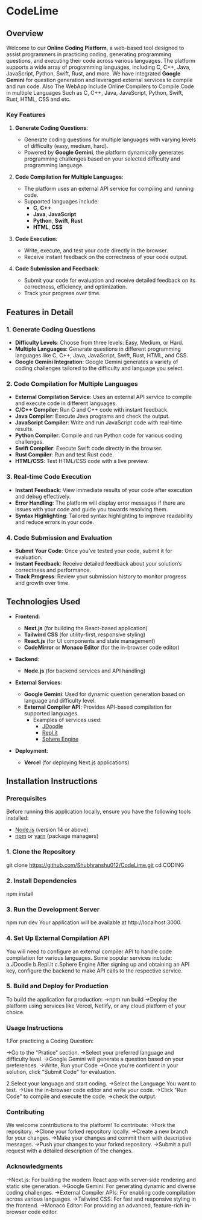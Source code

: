# CodeLime

## Overview
Welcome to our **Online Coding Platform**, a web-based tool designed to assist programmers in practicing coding, generating programming questions, and executing their code across various languages. The platform supports a wide array of programming languages, including C, C++, Java, JavaScript, Python, Swift, Rust, and more. We have integrated **Google Gemini** for question generation and leveraged external services to compile and run code.
Also
The WebApp Include Online Compilers to Compile Code in multiple Languages Such as C, C++, Java, JavaScript, Python, Swift, Rust, HTML, CSS and etc.

### Key Features
1. **Generate Coding Questions**:
   - Generate coding questions for multiple languages with varying levels of difficulty (easy, medium, hard).
   - Powered by **Google Gemini**, the platform dynamically generates programming challenges based on your selected difficulty and programming language.

2. **Code Compilation for Multiple Languages**:
   - The platform uses an external API service for compiling and running code.
   - Supported languages include:
     - **C**, **C++**
     - **Java**, **JavaScript**
     - **Python**, **Swift**, **Rust**
     - **HTML**, **CSS**

3. **Code Execution**:
   - Write, execute, and test your code directly in the browser.
   - Receive instant feedback on the correctness of your code output.

4. **Code Submission and Feedback**:
   - Submit your code for evaluation and receive detailed feedback on its correctness, efficiency, and optimization.
   - Track your progress over time.

## Features in Detail

### 1. **Generate Coding Questions**
   - **Difficulty Levels**: Choose from three levels: Easy, Medium, or Hard.
   - **Multiple Languages**: Generate questions in different programming languages like C, C++, Java, JavaScript, Swift, Rust, HTML, and CSS.
   - **Google Gemini Integration**: Google Gemini generates a variety of coding challenges tailored to the difficulty and language you select.

### 2. **Code Compilation for Multiple Languages**
   - **External Compilation Service**: Uses an external API service to compile and execute code in different languages.
   - **C/C++ Compiler**: Run C and C++ code with instant feedback.
   - **Java Compiler**: Execute Java programs and check the output.
   - **JavaScript Compiler**: Write and run JavaScript code with real-time results.
   - **Python Compiler**: Compile and run Python code for various coding challenges.
   - **Swift Compiler**: Execute Swift code directly in the browser.
   - **Rust Compiler**: Run and test Rust code.
   - **HTML/CSS**: Test HTML/CSS code with a live preview.

### 3. **Real-time Code Execution**
   - **Instant Feedback**: View immediate results of your code after execution and debug effectively.
   - **Error Handling**: The platform will display error messages if there are issues with your code and guide you towards resolving them.
   - **Syntax Highlighting**: Tailored syntax highlighting to improve readability and reduce errors in your code.

### 4. **Code Submission and Evaluation**
   - **Submit Your Code**: Once you’ve tested your code, submit it for evaluation.
   - **Instant Feedback**: Receive detailed feedback about your solution’s correctness and performance.
   - **Track Progress**: Review your submission history to monitor progress and growth over time.

## Technologies Used
- **Frontend**:
  - **Next.js** (for building the React-based application)
  - **Tailwind CSS** (for utility-first, responsive styling)
  - **React.js** (for UI components and state management)
  - **CodeMirror** or **Monaco Editor** (for the in-browser code editor)
  
- **Backend**:
  - **Node.js** (for backend services and API handling)

- **External Services**:
  - **Google Gemini**: Used for dynamic question generation based on language and difficulty level.
  - **External Compiler API**: Provides API-based compilation for supported languages.
    - Examples of services used: 
      - [JDoodle](https://www.jdoodle.com/)
      - [Repl.it](https://replit.com/)
      - [Sphere Engine](https://sphere-engine.com/)

- **Deployment**:
  - **Vercel** (for deploying Next.js applications)

## Installation Instructions

### Prerequisites
Before running this application locally, ensure you have the following tools installed:
- [Node.js](https://nodejs.org/) (version 14 or above)
- [npm](https://www.npmjs.com/) or [yarn](https://yarnpkg.com/) (package managers)


### 1. Clone the Repository
git clone https://github.com/Shubhranshu012/CodeLime.git
cd CODING

### 2. Install Dependencies
npm install

### 3. Run the Development Server
npm run dev
Your application will be available at http://localhost:3000.

### 4. Set Up External Compilation API
You will need to configure an external compiler API to handle code compilation for various languages. Some popular services include:
    a.JDoodle
    b.Repl.it
    c.Sphere Engine
After signing up and obtaining an API key, configure the backend to make API calls to the respective service.

### 5. Build and Deploy for Production
To build the application for production:
->npm run build
->Deploy the platform using services like Vercel, Netlify, or any cloud platform of your choice.

### Usage Instructions
1.For practicing a Coding Question:

->Go to the "Pratice" section.
->Select your preferred language and difficulty level.
->Google Gemini will generate a question based on your preferences.
->Write, Run your Code
->Once you're confident in your solution, click "Submit Code" for evaluation.

2.Select your language and start coding.
->Select the Language You want to test.
->Use the in-browser code editor and write your code.
->Click "Run Code" to compile and execute the code.
->check the output.

### Contributing
We welcome contributions to the platform! To contribute:
->Fork the repository.
->Clone your forked repository locally.
->Create a new branch for your changes.
->Make your changes and commit them with descriptive messages.
->Push your changes to your forked repository.
->Submit a pull request with a detailed description of the changes.


### Acknowledgments
->Next.js: For building the modern React app with server-side rendering and static site generation.
->Google Gemini: For generating dynamic and diverse coding challenges.
->External Compiler APIs: For enabling code compilation across various languages.
->Tailwind CSS: For fast and responsive styling in the frontend.
->Monaco Editor: For providing an advanced, feature-rich in-browser code editor.